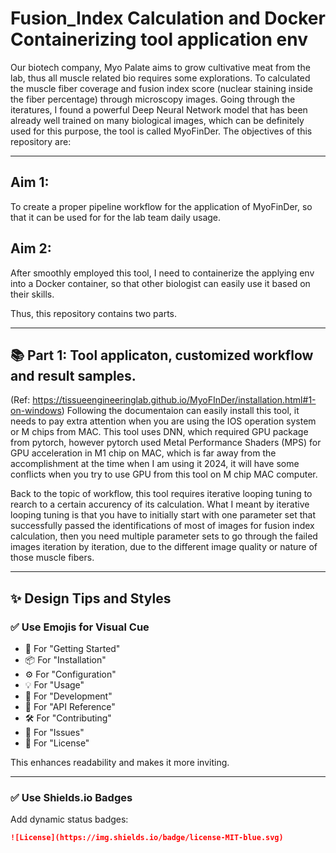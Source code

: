 # Fusion_Index Calculation and Docker Containerizing tool application env
Our biotech company, Myo Palate aims to grow cultivative meat from the lab, thus all muscle related bio requires some explorations. To calculated the muscle fiber coverage and fusion index score (nuclear staining inside the fiber percentage) through microscopy images. Going through the iteratures, I found a powerful Deep Neural Network model that has been already well trained on many biological images, which can be definitely used for this purpose, the tool is called MyoFinDer. The objectives of this repository are:   



---

## Aim 1:
To create a proper pipeline workflow for the application of MyoFinDer, so that it can be used for for the lab team daily usage.

## Aim 2:
After smoothly employed this tool, I need to containerize the applying env into a Docker container, so that other biologist can easily use it based on their skills.

Thus, this repository contains two parts.

---

## 📚 Part 1: Tool applicaton, customized workflow and result samples.
(Ref: https://tissueengineeringlab.github.io/MyoFInDer/installation.html#1-on-windows)
Following the documentaion can easily install this tool, it needs to pay extra attention when you are using the IOS operation system or M chips from MAC. This tool uses DNN, which required GPU package from pytorch, however pytorch used Metal Performance Shaders (MPS) for GPU acceleration in M1 chip on MAC, which is far away from the accomplishment at the time when I am using it 2024, it will have some conflicts when you try to use GPU from this tool on M chip MAC computer.  

Back to the topic of workflow, this tool requires iterative looping tuning to rearch to a certain accurency of its calculation. What I meant by iterative looping tuning is that you have to initially start with one parameter set that successfully passed the identifications of most of images for fusion index calculation, then you need multiple parameter sets to go through the failed images iteration by iteration, due to the different image quality or nature of those muscle fibers.  





---

## ✨ **Design Tips and Styles**

### ✅ Use Emojis for Visual Cue

- 📝 For "Getting Started"
- 📦 For "Installation"
- ⚙️ For "Configuration"
- 💡 For "Usage"
- 🔧 For "Development"
- 📄 For "API Reference"
- 🛠 For "Contributing"
- 🐛 For "Issues"
- 📜 For "License"

This enhances readability and makes it more inviting.

---

### ✅ Use Shields.io Badges

Add dynamic status badges:

```markdown
![License](https://img.shields.io/badge/license-MIT-blue.svg)
